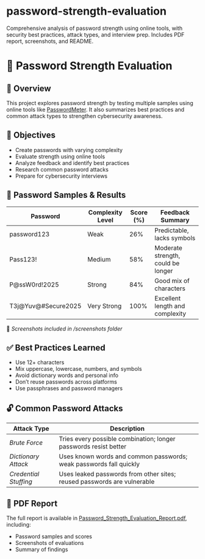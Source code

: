 # password-strength-evaluation
Comprehensive analysis of password strength using online tools, with security best practices, attack types, and interview prep. Includes PDF report, screenshots, and README.
# 🔐 Password Strength Evaluation 

## 📘 Overview
This project explores password strength by testing multiple samples using online tools like [PasswordMeter](https://www.passwordmeter.com). It also summarizes best practices and common attack types to strengthen cybersecurity awareness.

## 🎯 Objectives
- Create passwords with varying complexity
- Evaluate strength using online tools
- Analyze feedback and identify best practices
- Research common password attacks
- Prepare for cybersecurity interviews

## 🧪 Password Samples & Results

| Password           | Complexity Level | Score (%) | Feedback Summary                              |
|--------------------|------------------|-----------|-----------------------------------------------|
| password123        | Weak             | 26%       | Predictable, lacks symbols                    |
| Pass123!           | Medium           | 58%       | Moderate strength, could be longer            |
| P@ssW0rd!2025      | Strong           | 84%       | Good mix of characters                        |
| T3j@Yuv@#Secure2025| Very Strong      | 100%      | Excellent length and complexity               |

📸 *Screenshots included in /screenshots folder*

## ✅ Best Practices Learned
- Use 12+ characters
- Mix uppercase, lowercase, numbers, and symbols
- Avoid dictionary words and personal info
- Don’t reuse passwords across platforms
- Use passphrases and password managers

## 🔓 Common Password Attacks

| Attack Type          | Description                                                              |
|----------------------|--------------------------------------------------------------------------|
| *Brute Force*        | Tries every possible combination; longer passwords resist better         |
| *Dictionary Attack*  | Uses known words and common passwords; weak passwords fall quickly       |
| *Credential Stuffing*| Uses leaked passwords from other sites; reused passwords are vulnerable  |



## 📄 PDF Report
The full report is available in [Password_Strength_Evaluation_Report.pdf](./Password_Strength_Evaluation_Report.pdf), including:
- Password samples and scores
- Screenshots of evaluations
- Summary of findings
